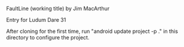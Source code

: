 FaultLine (working title) by Jim MacArthur

Entry for Ludum Dare 31

After cloning for the first time, run "android update project -p ." in this directory to configure the project.